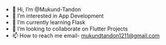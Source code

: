 - 👋 Hi, I’m @Mukund-Tandon
- 👀 I’m interested in App Development
- 🌱 I’m currently learning Flask
- 💞️ I’m looking to collaborate on Flutter Projects
- 📫 How to reach me email- mukundtandon1211@gmail.com

<!---
Mukund-Tandon/Mukund-Tandon is a ✨ special ✨ repository because its `README.md` (this file) appears on your GitHub profile.
You can click the Preview link to take a look at your changes.
--->
